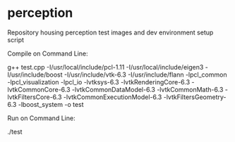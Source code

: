 # perception
Repository housing perception test images and dev environment setup script

Compile on Command Line: 

g++ test.cpp -I/usr/local/include/pcl-1.11 -I/usr/local/include/eigen3 -I/usr/include/boost -I/usr/include/vtk-6.3 -I/usr/include/flann -lpcl_common -lpcl_visualization -lpcl_io -lvtksys-6.3 -lvtkRenderingCore-6.3 -lvtkCommonCore-6.3 -lvtkCommonDataModel-6.3 -lvtkCommonMath-6.3 -lvtkFiltersCore-6.3 -lvtkCommonExecutionModel-6.3 -lvtkFiltersGeometry-6.3 -lboost_system -o test

Run on Command Line:

./test

